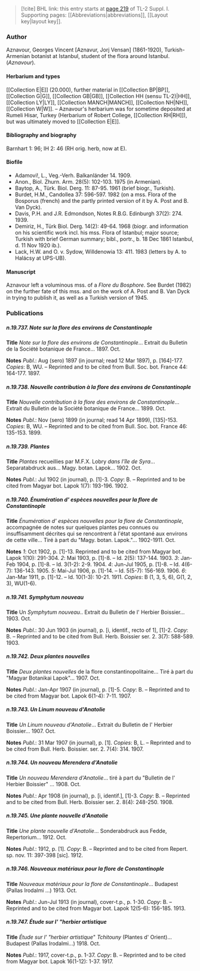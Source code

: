 > [!cite] BHL link: this entry starts at [page 219](https://www.biodiversitylibrary.org/item/103858#page/231/mode/1up) of TL-2 Suppl. I.
> Supporting pages: [[Abbreviations|abbreviations]], [[Layout key|layout key]].

### Author

Aznavour, Georges Vincent \[Aznavur, Jorj Vensan\] (1861-1920), Turkish-Armenian botanist at Istanbul, student of the flora around Istanbul. (*Aznavour*).

#### Herbarium and types

[[Collection E|E]] (20.000), further material in [[Collection BP|BP]], [[Collection G|G]], [[Collection GB|GB]], [[Collection HH (sensu TL-2)|HH]], [[Collection LY|LY]], [[Collection MANCH|MANCH]], [[Collection NH|NH]], [[Collection W|W]]. – Aznavour's herbarium was for sometime deposited at Rumeli Hisar, Turkey (Herbarium of Robert College, [[Collection RH|RH]]), but was ultimately moved to [[Collection E|E]].

#### Bibliography and biography

Barnhart 1: 96; IH 2: 46 (RH orig. herb, now at E).

#### Biofile

- Adamovi!, L., Veg.-Verh. Balkanländer 14. 1909.
- Anon., Biol. Zhurn. Arm. 28(5): 102-103. 1975 (in Armenian).
- Baytop, A., Türk. Biol. Derg. 11: 87-95. 1961 (brief biogr., Turkish).
- Burdet, H.M., Candollea 37: 596-597. 1982 (on a mss. Flora of the Bosporus (french) and the partly printed version of it by A. Post and B. Van Dyck).
- Davis, P.H. and J.R. Edmondson, Notes R.B.G. Edinburgh 37(2): 274. 1939.
- Demiriz, H., Türk Biol. Derg. 14(2): 49-64. 1968 (biogr. and information on his scientific work incl. his mss. Flora of Istanbul; major source; Turkish with brief German summary; bibl., portr., b. 18 Dec 1861 Istanbul, d. 11 Nov 1920 ib.).
- Lack, H.W. and O. v. Sydow, Willdenowia 13: 411. 1983 (letters by A. to Halácsy at UPS-UB).

#### Manuscript

Aznavour left a voluminous mss. of a *Flore du Bosphore*. See Burdet (1982) on the further fate of this mss. and on the work of A. Post and B. Van Dyck in trying to publish it, as well as a Turkish version of 1945.

### Publications

##### n.19.737. Note sur la flore des environs de Constantinople

**Title**
*Note sur la flore des environs de Constantinople*... Extrait du Bulletin de la Société botanique de France... 1897. Oct.

**Notes**
*Publ*.: Aug (sero) 1897 (in journal; read 12 Mar 1897), p. \[164\]-177. *Copies*: B, WU. – Reprinted and to be cited from Bull. Soc. bot. France 44: 164-177. 1897.

##### n.19.738. Nouvelle contribution à la flore des environs de Constantinople

**Title**
*Nouvelle contribution à la flore des environs de Constantinople*... Extrait du Bulletin de la Société botanique de France... 1899. Oct.

**Notes**
*Publ*.: Nov (sero) 1899 (in journal; read 14 Apr 1899), \[135\]-153. *Copies*: B, WU. – Reprinted and to be cited from Bull. Soc. bot. France 46: 135-153. 1899.

##### n.19.739. Plantes

**Title**
*Plantes* recueillies par M.F.X. Lobry *dans l'île de Syra*... Separatabdruck aus... Magy. botan. Lapok... 1902. Oct.

**Notes**
*Publ*.: Jul 1902 (in journal), p. \[1\]-3. *Copy*: B. – Reprinted and to be cited from Magyar bot. Lapok 1(7): 193-196. 1902.

##### n.19.740. Énumération d' espèces nouvelles pour la flore de Constantinople

**Title**
*Énumération d' espèces nouvelles pour la flore de Constantinople*, accompagnée de notes sur quelques plantes peu connues ou insuffisamment décrites qui se rencontrent à l'état spontané aux environs de cette ville... Tiré à part du "Magy. botan. Lapok."... 1902-1911. Oct.

**Notes**
*1*: Oct 1902, p. \[1\]-13. Reprinted and to be cited from Magyar bot. Lapok 1(10): 291-304.
*2*: Mai 1903, p. \[1\]-8. – Id. 2(5): 137-144. 1903.
*3*: Jan-Feb 1904, p. \[1\]-8. – Id. 3(1-2): 2-9. 1904.
*4*: Jun-Jul 1905, p. \[1\]-8. – Id. 4(6-7): 136-143. 1905.
*5*: Mai-Jul 1906, p. \[1\]-14. – Id. 5(5-7): 156-169. 1906.
*6*: Jan-Mar 1911, p. \[1\]-12. – Id. 10(1-3): 10-21. 1911.
*Copies*: B (1, 3, 5, 6), G(1, 2, 3), WU(1-6).

##### n.19.741. Symphytum nouveau

**Title**
Un *Symphytum nouveau*.. Extrait du Bulletin de l' Herbier Boissier... 1903. Oct.

**Notes**
*Publ*.: 30 Jun 1903 (in journal), p. \[i, identif., recto of 1\], \[1\]-2. *Copy*: B. – Reprinted and to be cited from Bull. Herb. Boissier ser. 2. 3(7): 588-589. 1903.

##### n.19.742. Deux plantes nouvelles

**Title**
*Deux plantes nouvelles* de la flore constantinopolitaine... Tiré à part du "Magyar Botanikai Lapok"... 1907. Oct.

**Notes**
*Publ*.: Jan-Apr 1907 (in journal), p. \[1\]-5. *Copy*: B. – Reprinted and to be cited from Magyar bot. Lapok 6(1-4): 7-11. 1907.

##### n.19.743. Un Linum nouveau d'Anatolie

**Title**
*Un Linum nouveau d'Anatolie*... Extrait du Bulletin de l' Herbier Boissier... 1907. Oct.

**Notes**
*Publ*.: 31 Mar 1907 (in journal), p. \[1\]. *Copies*: B, L. – Reprinted and to be cited from Bull. Herb. Boissier. ser. 2. 7(4): 314. 1907.

##### n.19.744. Un nouveau Merendera d'Anatolie

**Title**
*Un nouveau Merendera d'Anatolie*... tiré à part du "Bulletin de l' Herbier Boissier" ... 1908. Oct.

**Notes**
*Publ*.: Apr 1908 (in journal), p. \[i, identif.\], \[1\]-3. *Copy*: B. – Reprinted and to be cited from Bull. Herb. Boissier ser. 2. 8(4): 248-250. 1908.

##### n.19.745. Une plante nouvelle d'Anatolie

**Title**
*Une plante nouvelle d'Anatolie*... Sonderabdruck aus Fedde, Repertorium... 1912. Oct.

**Notes**
*Publ*.: 1912, p. \[1\]. *Copy*: B. – Reprinted and to be cited from Repert. sp. nov. 11: 397-398 \[sic\]. 1912.

##### n.19.746. Nouveaux matériaux pour la flore de Constantinople

**Title**
*Nouveaux matériaux pour la flore de Constantinople*... Budapest (Pallas Irodalmi ...) 1913. Oct.

**Notes**
*Publ*.: Jun-Jul 1913 (in journal), cover-t.p., p. 1-30. *Copy*: B. – Reprinted and to be cited from Magyar bot. Lapok 12(5-6): 156-185. 1913.

##### n.19.747. Étude sur l' "herbier artistique

**Title**
*Étude sur l' "herbier artistique*" *Tchitouny* (Plantes d' Orient)... Budapest (Pallas Irodalmi...) 1918. Oct.

**Notes**
*Publ*.: 1917, cover-t.p., p. 1-37. *Copy*: B. – Reprinted and to be cited from Magyar bot. Lapok 16(1-12): 1-37. 1917.

